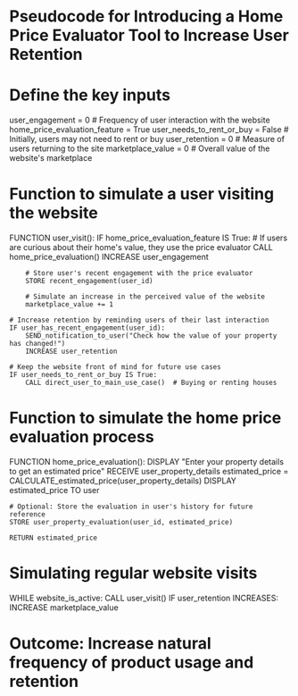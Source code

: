 # Pseudocode for Introducing a Home Price Evaluator Tool to Increase User Retention

# Define the key inputs
user_engagement = 0  # Frequency of user interaction with the website
home_price_evaluation_feature = True
user_needs_to_rent_or_buy = False  # Initially, users may not need to rent or buy
user_retention = 0  # Measure of users returning to the site
marketplace_value = 0  # Overall value of the website's marketplace

# Function to simulate a user visiting the website
FUNCTION user_visit():
    IF home_price_evaluation_feature IS True:
        # If users are curious about their home's value, they use the price evaluator
        CALL home_price_evaluation()
        INCREASE user_engagement
        
        # Store user's recent engagement with the price evaluator
        STORE recent_engagement(user_id)
        
        # Simulate an increase in the perceived value of the website
        marketplace_value += 1
    
    # Increase retention by reminding users of their last interaction
    IF user_has_recent_engagement(user_id):
        SEND_notification_to_user("Check how the value of your property has changed!")
        INCREASE user_retention
    
    # Keep the website front of mind for future use cases
    IF user_needs_to_rent_or_buy IS True:
        CALL direct_user_to_main_use_case()  # Buying or renting houses
    
# Function to simulate the home price evaluation process
FUNCTION home_price_evaluation():
    DISPLAY "Enter your property details to get an estimated price"
    RECEIVE user_property_details
    estimated_price = CALCULATE_estimated_price(user_property_details)
    DISPLAY estimated_price TO user
    
    # Optional: Store the evaluation in user's history for future reference
    STORE user_property_evaluation(user_id, estimated_price)
    
    RETURN estimated_price

# Simulating regular website visits
WHILE website_is_active:
    CALL user_visit()
    IF user_retention INCREASES:
        INCREASE marketplace_value

# Outcome: Increase natural frequency of product usage and retention
